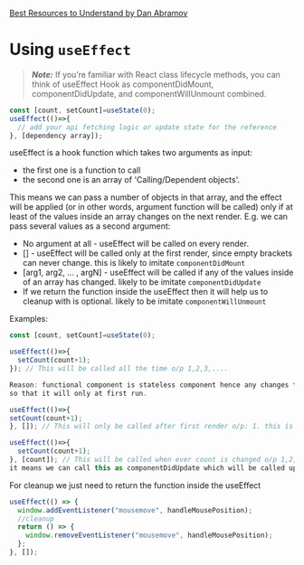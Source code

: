 [Best Resources to Understand by Dan Abramov](https://overreacted.io/a-complete-guide-to-useeffect/)

# Using  `useEffect`
> ***Note:***
> If you’re familiar with React class lifecycle methods, you can think of useEffect Hook as componentDidMount, componentDidUpdate, and componentWillUnmount combined.
```javascript
const [count, setCount]=useState(0);
useEffect(()=>{
  // add your api fetching logic or update state for the reference
}, [dependency array]);
```
useEffect is a hook function which takes two arguments as input: 
  - the first one is a function to call
  - the second one is an array of 'Calling/Dependent objects'. 

This means we can pass a number of objects in that array, and the effect will be applied (or in other words, argument function will be called) only if at least of the values inside an array changes on the next render. E.g. we can pass several values as a second argument:

- No argument at all - useEffect will be called on every render.
- [] - useEffect will be called only at the first render, since empty brackets can never change. this is likely to imitate `componentDidMount`
- [arg1, arg2, … , argN] - useEffect will be called if any of the values inside of an array has changed. likely to be imitate `componentDidUpdate`
- If we return the function inside the useEffect then it will help us to cleanup with is optional. likely to be imitate `componentWillUnmount`

Examples:
```javascript
const [count, setCount]=useState(0);

useEffect(()=>{
  setCount(count+1);
}); // This will be called all the time o/p 1,2,3,.... 

Reason: functional component is stateless component hence any changes to the state the whole component gets re renderd, to avoid this, we can pass an empty array as dependency 
so that it will only at first run. 

useEffect(()=>{
setCount(count+1);
}, []); // This will only be called after first render o/p: 1. this is likely componentDidMount

useEffect(()=>{
  setCount(count+1);
}, [count]); // This will be called when ever count is changed o/p 1,2,3,.... 
it means we can call this as componentDidUpdate which will be called up on updates to the depependency objects
```
For cleanup we just need to return the function inside the useEffect

```javascript
useEffect(() => {
  window.addEventListener("mousemove", handleMousePosition);
  //cleanup
  return () => {
    window.removeEventListener("mousemove", handleMousePosition);
  };
}, []);
```
